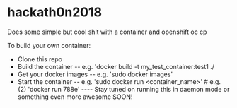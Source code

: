# hackath0n2018
Does some simple but cool shit with a container and openshift oc cp

To build your own container:
- Clone this repo
- Build the container
--  e.g. 'docker build -t my_test_container:test1 ./
- Get your docker images
-- e.g. 'sudo docker images'
- Start the container
-- e.g. 'sudo docker run <container_name>' # e.g. (2) 'docker run 788e'
---- Stay tuned on running this in daemon mode or something even more awesome SOON!
